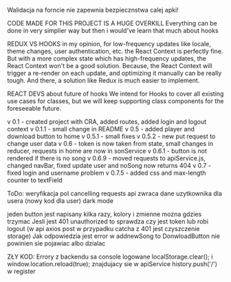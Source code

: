 Walidacja na forncie nie zapewnia bezpiecznstwa calej apki!

CODE MADE FOR THIS PROJECT IS A HUGE OVERKILL
Everything can be done in very simplier way but then i would've learn that much about hooks

REDUX VS HOOKS
in my opinion, for low-frequency updates like locale, theme changes, user authentication, etc. the React Context is perfectly fine. But with a more complex state which has high-frequency updates, the React Context won't be a good solution. Because, the React Context will trigger a re-render on each update, and optimizing it manually can be really tough. And there, a solution like Redux is much easier to implement.

REACT DEVS about future of hooks
We intend for Hooks to cover all existing use cases for classes, but we will keep supporting class components for the foreseeable future.

v 0.1 - created project with CRA, added routes, added login and logout context
v 0.1.1 - small change in README
v 0.5 - added player and download button to home
v 0.5.1 - small fixes
v 0.5.2 - new put request to change user data
v 0.6 - token is now taken from state, small changes in reducer, requests in home are now in sonService
v 0.6.1 - button is not rendered if there is no song
v 0.6.9 - moved requests to apiService.js, changed navBar, fixed update user and noSong now returns 404
v 0.7 - fixed login and username problem
v 0.7.5 - added css and max-length counter to textField

ToDo:
weryfikacja pol
cancelling requests
api zwraca dane uzytkownika dla usera (nowy kod dla user)
dark mode

jeden button jest napisany kilka razy, kolory i zmienne mozna gdzies trzymac
Jesli jest 401 unauthorized to sprawdza czy jest token lub robi logout (w api axios post w przypadku catcha z 401 jest czyszczenie storage)
Jak odpowiedzia jest error w addnewSong to DonwloadButton nie powinien sie pojawiac albo dzialac

ZŁY KOD:
Errory z backendu sa console logowane
localStorage.clear(); i window.location.reload(true); znajdujacy sie w apiService
history.push('/') w register